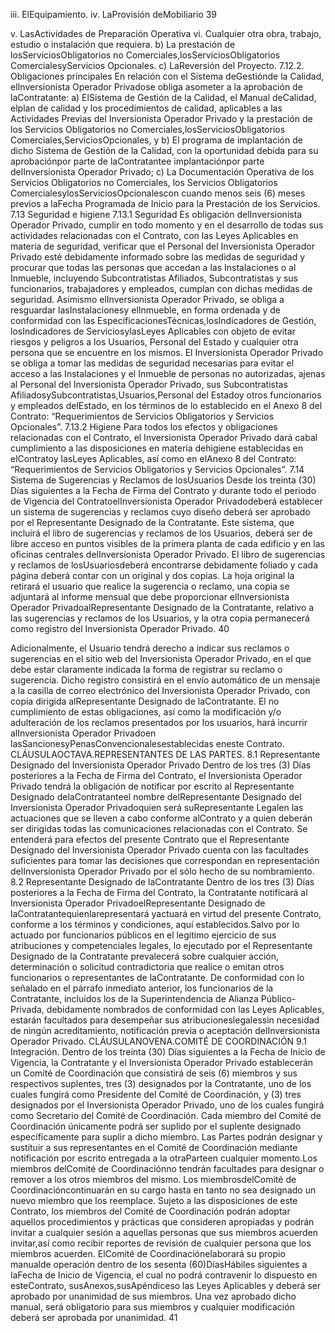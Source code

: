 iii. ElEquipamiento.
iv. LaProvisión deMobiliario
39

v. LasActividades de Preparación Operativa
vi. Cualquier otra obra, trabajo, estudio o instalación que requiera.
b) La prestación de losServiciosObligatorios no Comerciales,losServiciosObligatorios ComercialesyServicios
Opcionales.
c) LaReversión del Proyecto.
7.12.2. Obligaciones principales
En relación con el Sistema deGestiónde la Calidad, elInversionista Operador Privadose obliga asometer a
la aprobación de laContratante:
a) ElSistema de Gestión de la Calidad, el Manual deCalidad, elplan de calidad y los procedimientos de calidad,
aplicables a las Actividades Previas del Inversionista Operador Privado y la prestación de los Servicios
Obligatorios no Comerciales,losServiciosObligatorios Comerciales,ServiciosOpcionales, y
b) El programa de implantación de dicho Sistema de Gestión de la Calidad, con la oportunidad debida para su
aprobaciónpor parte de laContratantee implantaciónpor parte delInversionista Operador Privado;
c) La Documentación Operativa de los Servicios Obligatorios no Comerciales, los Servicios Obligatorios
ComercialesylosServiciosOpcionalescon cuando menos seis (6) meses previos a laFecha Programada de
Inicio para la Prestación de los Servicios.
7.13 Seguridad e higiene
7.13.1 Seguridad
Es obligación delInversionista Operador Privado, cumplir en todo momento y en el desarrollo de todas sus actividades
relacionadas con el Contrato, con las Leyes Aplicables en materia de seguridad, verificar que el Personal del
Inversionista Operador Privado esté debidamente informado sobre las medidas de seguridad y procurar que todas las
personas que accedan a las Instalaciones o al Inmueble, incluyendo Subcontratistas Afiliados, Subcontratistas y sus
funcionarios, trabajadores y empleados, cumplan con dichas medidas de seguridad.
Asimismo elInversionista Operador Privado, se obliga a resguardar lasInstalacionesy elInmueble, en forma ordenada y
de conformidad con las EspecificacionesTécnicas,losIndicadores de Gestión, losIndicadores de ServiciosylasLeyes
Aplicables con objeto de evitar riesgos y peligros a los Usuarios, Personal del Estado y cualquier otra persona que se
encuentre en los mismos.
El Inversionista Operador Privado se obliga a tomar las medidas de seguridad necesarias para evitar el acceso a las
Instalaciones y el Inmueble de personas no autorizadas, ajenas al Personal del Inversionista Operador Privado, sus
Subcontratistas AfiliadosySubcontratistas,Usuarios,Personal del Estadoy otros funcionarios y empleados delEstado,
en los términos de lo establecido en el Anexo 8 del Contrato: “Requerimientos de Servicios Obligatorios y
Servicios Opcionales”.
7.13.2 Higiene
Para todos los efectos y obligaciones relacionadas con el Contrato, el Inversionista Operador Privado dará cabal
cumplimiento a las disposiciones en materia dehigiene establecidas en elContratoy lasLeyes Aplicables, así como en
elAnexo 8 del Contrato: “Requerimientos de Servicios Obligatorios y Servicios Opcionales”.
7.14 Sistema de Sugerencias y Reclamos de losUsuarios
Desde los treinta (30) Días siguientes a la Fecha de Firma del Contrato y durante todo el periodo de Vigencia del
ContratoelInversionista Operador Privadodeberá establecer un sistema de sugerencias y reclamos cuyo diseño deberá
ser aprobado por el Representante Designado de la Contratante. Este sistema, que incluirá el libro de sugerencias y
reclamos de los Usuarios, deberá ser de libre acceso en puntos visibles de la primera planta de cada edificio y en las
oficinas centrales delInversionista Operador Privado.
El libro de sugerencias y reclamos de losUsuariosdeberá encontrarse debidamente foliado y cada página deberá contar
con un original y dos copias. La hoja original la retirará el usuario que realice la sugerencia o reclamo, una copia se
adjuntará al informe mensual que debe proporcionar elInversionista Operador PrivadoalRepresentante Designado de la
Contratante, relativo a las sugerencias y reclamos de los Usuarios, y la otra copia permanecerá como registro del
Inversionista Operador Privado.
40

Adicionalmente, el Usuario tendrá derecho a indicar sus reclamos o sugerencias en el sitio web del Inversionista
Operador Privado, en el que debe estar claramente indicada la forma de registrar su reclamo o sugerencia. Dicho
registro consistirá en el envío automático de un mensaje a la casilla de correo electrónico del Inversionista Operador
Privado, con copia dirigida alRepresentante Designado de laContratante.
El no cumplimiento de estas obligaciones, así como la modificación y/o adulteración de los reclamos presentados por los
usuarios, hará incurrir alInversionista Operador Privadoen lasSancionesyPenasConvencionalesestablecidas eneste
Contrato.
CLÁUSULAOCTAVA.REPRESENTANTES DE LAS PARTES.
8.1 Representante Designado del Inversionista Operador Privado
Dentro de los tres (3) Días posteriores a la Fecha de Firma del Contrato, el Inversionista Operador Privado tendrá la
obligación de notificar por escrito al Representante Designado delaContratanteel nombre delRepresentante Designado
del Inversionista Operador Privadoquien será suRepresentante Legalen las actuaciones que se lleven a cabo conforme
alContrato y a quien deberán ser dirigidas todas las comunicaciones relacionadas con el Contrato. Se entenderá para
efectos del presente Contrato que el Representante Designado del Inversionista Operador Privado cuenta con las
facultades suficientes para tomar las decisiones que correspondan en representación delInversionista Operador Privado
por el sólo hecho de su nombramiento.
8.2 Representante Designado de laContratante
Dentro de los tres (3) Días posteriores a la Fecha de Firma del Contrato, la Contratante notificará al Inversionista
Operador PrivadoelRepresentante Designado de laContratantequienlarepresentará yactuará en virtud del presente
Contrato, conforme a los términos y condiciones, aquí establecidos.Salvo por lo actuado por funcionarios públicos en el
legitimo ejercicio de sus atribuciones y competenciales legales, lo ejecutado por el Representante Designado de la
Contratante prevalecerá sobre cualquier acción, determinación o solicitud contradictoria que realice o emitan otros
funcionarios o representantes de laContratante.
De conformidad con lo señalado en el párrafo inmediato anterior, los funcionarios de la Contratante, incluidos los de la
Superintendencia de Alianza Público-Privada, debidamente nombrados de conformidad con las Leyes Aplicables,
estarán facultados para desempeñar sus atribucioneslegalessin necesidad de ningún acreditamiento, notificación previa
o aceptación delInversionista Operador Privado.
CLÁUSULANOVENA.COMITÉ DE COORDINACIÓN
9.1 Integración.
Dentro de los treinta (30) Días siguientes a la Fecha de Inicio de Vigencia, la Contratante y el Inversionista Operador
Privado establecerán un Comité de Coordinación que consistirá de seis (6) miembros y sus respectivos suplentes, tres
(3) designados por la Contratante, uno de los cuales fungirá como Presidente del Comité de Coordinación, y (3) tres
designados por el Inversionista Operador Privado, uno de los cuales fungirá como Secretario del Comité de
Coordinación. Cada miembro del Comité de Coordinación únicamente podrá ser suplido por el suplente designado
específicamente para suplir a dicho miembro.
Las Partes podrán designar y sustituir a sus representantes en el Comité de Coordinación mediante notificación por
escrito entregada a la otraParteen cualquier momento.Los miembros delComité de Coordinaciónno tendrán facultades
para designar o remover a los otros miembros del mismo. Los miembrosdelComité de Coordinacióncontinuarán en su
cargo hasta en tanto no sea designado un nuevo miembro que los reemplace.
Sujeto a las disposiciones de este Contrato, los miembros del Comité de Coordinación podrán adoptar aquellos
procedimientos y prácticas que consideren apropiadas y podrán invitar a cualquier sesión a aquellas personas que sus
miembros acuerden invitar,así como recibir reportes de revisión de cualquier persona que los miembros acuerden.
ElComité de Coordinaciónelaborará su propio manualde operación dentro de los sesenta (60)DíasHábiles siguientes a
laFecha de Inicio de Vigencia, el cual no podrá contravenir lo dispuesto en esteContrato, susAnexos,susApéndiceso
las Leyes Aplicables y deberá ser aprobado por unanimidad de sus miembros. Una vez aprobado dicho manual, será
obligatorio para sus miembros y cualquier modificación deberá ser aprobada por unanimidad.
41

